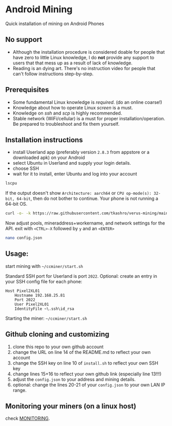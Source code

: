 # Android Mining
Quick installation of mining on Android Phones

## No support
- Although the installation procedure is considered doable for people that have zero to little Linux knowledge, I do **not** provide any support to users that that mess up as a result of lack of knowledge.
- Reading is an dying art. There's no instruction video for people that can't follow instructions step-by-step.

## Prerequisites
- Some fundamental Linux knowledge is *required*. (do an online coarse!)
- Knowledge about how to operate Linux *screen* is a must.
- Knowledge on *ssh* and *scp* is highly recommended.
- Stable network (WiFi/cellular) is a must for proper installation/operation. Be prepared to troubleshoot and fix them yourself.

## Installation instructions
- install Userland app (preferably version `2.8.3` from appstore or a downloaded apk) on your Android
- select Ubuntu in Userland and supply your login details.
- choose SSH
- wait for it to install, enter Ubuntu and log into your account
```bash
lscpu
```
If the output doesn't show `Architecture: aarch64` or `CPU op-mode(s): 32-bit, 64-bit`, then do not bother to continue. Your phone is not running a 64-bit OS.

```bash
curl -o- -k https://raw.githubusercontent.com/tkashro/verus-mining/main/install.sh | bash
```

Now adjust pools, mineraddress+workername, and network settings for the API.
exit with `<CTRL>-X` followed by `y` and an `<ENTER>`
```bash
nano config.json
```

## Usage:
start mining with `~/ccminer/start.sh`

Standard SSH port for Userland is port `2022`.
Optional: create an entry in your SSH config file for each phone:
```
Host Pixel2XL01
    Hostname 192.168.25.81
    Port 2022
    User Pixel2XL01
    IdentityFile ~\.ssh\id_rsa
```

Starting the miner:
`~/ccminer/start.sh`


## Github cloning and customizing
1. clone this repo to your own github account
2. change the URL on line 14 of the README.md to reflect your own account
3. change the SSH key on line 10 of `install.sh` to reflect your own SSH key
4. change lines 15+16 to reflect your own github link (especially line 13!!!)
5. adjust the `config.json` to your address and mining details.
6. optional: change the lines 20-21 of your `config.json` to your own LAN IP range.

## Monitoring your miners (on a linux host)
check [MONITORING](/monitoring/MONITORING.md).
